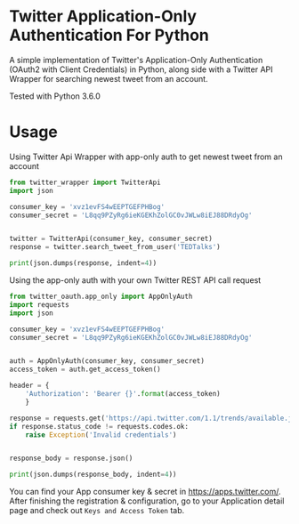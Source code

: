 # Twitter Application-Only Authentication For Python

A simple implementation of Twitter's Application-Only Authentication (OAuth2 with Client Credentials) in Python, along side with a Twitter API Wrapper for searching newest tweet from an account.

Tested with Python 3.6.0

# Usage

Using Twitter Api Wrapper with app-only auth to get newest tweet from an account

```python
from twitter_wrapper import TwitterApi
import json

consumer_key = 'xvz1evFS4wEEPTGEFPHBog'
consumer_secret = 'L8qq9PZyRg6ieKGEKhZolGC0vJWLw8iEJ88DRdyOg'


twitter = TwitterApi(consumer_key, consumer_secret)
response = twitter.search_tweet_from_user('TEDTalks')

print(json.dumps(response, indent=4))

```

Using the app-only auth with your own Twitter REST API call request

```python
from twitter_oauth.app_only import AppOnlyAuth
import requests
import json

consumer_key = 'xvz1evFS4wEEPTGEFPHBog'
consumer_secret = 'L8qq9PZyRg6ieKGEKhZolGC0vJWLw8iEJ88DRdyOg'


auth = AppOnlyAuth(consumer_key, consumer_secret)
access_token = auth.get_access_token()

header = {
	'Authorization': 'Bearer {}'.format(access_token)
	}

response = requests.get('https://api.twitter.com/1.1/trends/available.json', headers = header)
if response.status_code != requests.codes.ok:
	raise Exception('Invalid credentials')


response_body = response.json()

print(json.dumps(response_body, indent=4))
```

You can find your App consumer key & secret in https://apps.twitter.com/.      
After finishing the registration & configuration, go to your Application detail page and check out `Keys and Access Token` tab.
